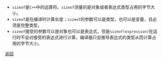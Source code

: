 - `sizeof`是`C++`中的运算符。`sizeof`测量的是对象或者表达式类型占用的字节大小。
- `sizeof`是在编译时计算长度；`sizeof`的参数可以是类型，也可以是变量，且必须是完整类型。
- `sizeof`接受的参数可以是对象也可以是表达式，但是`sizeof(expression)`在运行时不会对接受的表达式进行计算，编译器只会推导表达式的类型从而计算占用的字节大小。

[返回](C++关键字与关键库函数/readme)